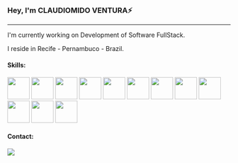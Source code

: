### Hey, I'm CLAUDIOMIDO VENTURA⚡
<hr />

I'm currently working on Development of Software FullStack.

I reside in Recife - Pernambuco - Brazil.

#### Skills:
<div>
<img src="https://cdn.jsdelivr.net/gh/devicons/devicon/icons/csharp/csharp-original.svg" width="50" height="50" />
<img src="https://cdn.jsdelivr.net/gh/devicons/devicon/icons/dotnetcore/dotnetcore-original.svg" width="50" height="50" />
<img src="https://cdn.jsdelivr.net/gh/devicons/devicon/icons/html5/html5-original-wordmark.svg" width="50" height="50" />
<img src="https://cdn.jsdelivr.net/gh/devicons/devicon/icons/css3/css3-original-wordmark.svg" width="50" height="50"/>
<img src="https://cdn.jsdelivr.net/gh/devicons/devicon/icons/javascript/javascript-original.svg" width="50" height="50" />
<img src="https://cdn.jsdelivr.net/gh/devicons/devicon/icons/jquery/jquery-original-wordmark.svg" width="50" height="50" />
<img src="https://cdn.jsdelivr.net/gh/devicons/devicon/icons/react/react-original-wordmark.svg" width="50" height="50" />
<img src="https://cdn.jsdelivr.net/gh/devicons/devicon/icons/git/git-original-wordmark.svg" width="50" height="50" />
<img src="https://cdn.jsdelivr.net/gh/devicons/devicon/icons/azure/azure-original-wordmark.svg" width="50" height="50" />
<img src="https://cdn.jsdelivr.net/gh/devicons/devicon/icons/docker/docker-original-wordmark.svg" width="50" height="50" />
<img src="https://cdn.jsdelivr.net/gh/devicons/devicon/icons/jenkins/jenkins-original.svg" width="50" height="50" />
<img src="https://cdn.jsdelivr.net/gh/devicons/devicon/icons/microsoftsqlserver/microsoftsqlserver-plain-wordmark.svg" width="50" height="50" />          
</div>
  
#### Contact:
<div>
<a href="https://www.linkedin.com/in/claudiomildoventura/" target="_blank"><img src="https://img.shields.io/badge/-LinkedIn-%230077B5?style=for-the-badge&logo=linkedin&logoColor=white" target="_blank" ></a>   
</div>
